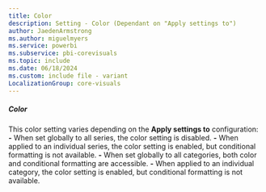 ```yaml
---
title: Color
description: Setting - Color (Dependant on "Apply settings to")
author: JaedenArmstrong
ms.author: miguelmyers
ms.service: powerbi
ms.subservice: pbi-corevisuals
ms.topic: include
ms.date: 06/18/2024
ms.custom: include file - variant
LocalizationGroup: core-visuals
---
```

##### Color

This color setting varies depending on the **Apply settings to** configuration:
**-** When set globally to all series, the color setting is disabled.
**-** When applied to an individual series, the color setting is enabled, but conditional formatting is not available.
**-** When set globally to all categories, both color and conditional formatting are accessible.
**-** When applied to an individual category, the color setting is enabled, but conditional formatting is not available.
